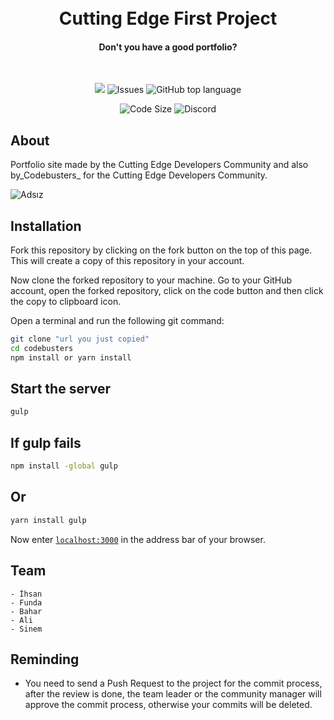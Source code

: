 <h1 align="center">
  <br />
 Cutting Edge First Project
  <br />
</h1>
<h4 align="center">Don't you have a good portfolio?</h4>
<br />
<p align="center">
  <img src="https://img.shields.io/badge/VSCode-0078D4?style=for-the-badge&logo=visual%20studio%20code&logoColor=white">
  <img src="https://img.shields.io/badge/HTML5-E34F26?style=for-the-badge&logo=html5&logoColor=white" alt="Issues">
  <img alt="GitHub top language" src="https://img.shields.io/badge/Sass-CC6699?style=for-the-badge&logo=sass&logoColor=white" alt="Top Language">
</p>
<p align="center">
  <img src="https://img.shields.io/badge/CSS3-1572B6?style=for-the-badge&logo=css3&logoColor=white" alt="Code Size">
  <img alt="Discord" src="https://img.shields.io/discord/984106372264230964?style=for-the-badge&logo=wechat&logoColor=white" alt="Discord">
</p>

## About

Portfolio site made by the Cutting Edge Developers Community and also by_Codebusters_ for the Cutting Edge Developers Community.

![Adsız](https://user-images.githubusercontent.com/60389199/176974890-829ffcc0-f341-4791-9b00-97a68da8578e.png)

## Installation

Fork this repository by clicking on the fork button on the top of this page. This will create a copy of this repository in your account.

Now clone the forked repository to your machine. Go to your GitHub account, open the forked repository, click on the code button and then click the copy to clipboard icon.

Open a terminal and run the following git command:

```bash
git clone "url you just copied"
cd codebusters
npm install or yarn install
```

## Start the server

```bash
gulp
```

## If gulp fails

```bash
npm install -global gulp
```
## Or

```bash
yarn install gulp
```

Now enter [`localhost:3000`](http://localhost:3000) in the address bar of your browser.

## Team

```
- İhsan
- Funda
- Bahar
- Ali
- Sinem
```

## Reminding

- You need to send a Push Request to the project for the commit process, after the review is done, the team leader or the community manager will approve the commit process, otherwise your commits will be deleted.
